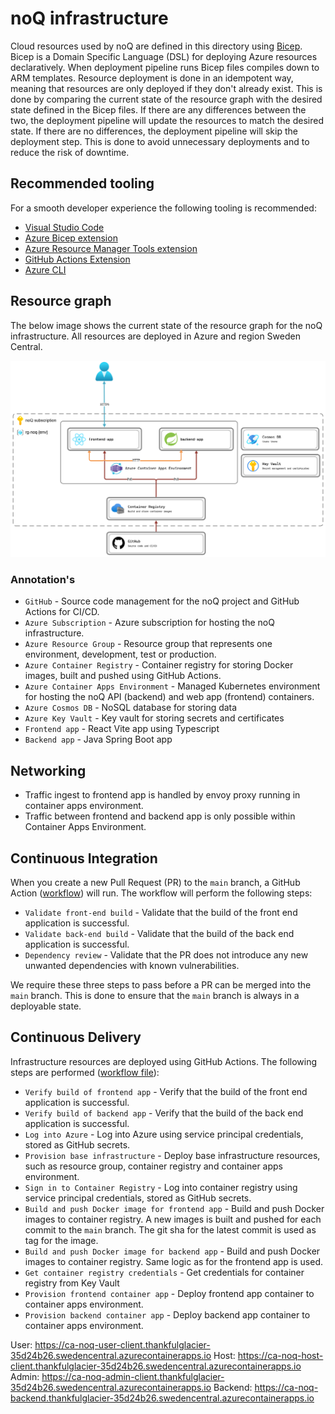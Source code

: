 # noQ infrastructure

Cloud resources used by noQ are defined in this directory using [Bicep](https://github.com/Azure/bicep). Bicep is a Domain Specific Language (DSL) for deploying Azure resources declaratively. When deployment pipeline runs Bicep files compiles down to ARM templates. Resource deployment is done in an idempotent way, meaning that resources are only deployed if they don't already exist. This is done by comparing the current state of the resource graph with the desired state defined in the Bicep files. If there are any differences between the two, the deployment pipeline will update the resources to match the desired state. If there are no differences, the deployment pipeline will skip the deployment step. This is done to avoid unnecessary deployments and to reduce the risk of downtime.

## Recommended tooling

For a smooth developer experience the following tooling is recommended:

- [Visual Studio Code](https://code.visualstudio.com/)
- [Azure Bicep extension](https://marketplace.visualstudio.com/items?itemName=ms-azuretools.vscode-bicep)
- [Azure Resource Manager Tools extension](https://marketplace.visualstudio.com/items?itemName=msazurermtools.azurerm-vscode-tools)
- [GitHub Actions Extension](https://marketplace.visualstudio.com/items?itemName=GitHub.vscode-github-actions)
- [Azure CLI](https://docs.microsoft.com/en-us/cli/azure/install-azure-cli)

## Resource graph

The below image shows the current state of the resource graph for the noQ infrastructure. All resources are deployed in Azure and region Sweden Central.

![noQ resource graph](../resources/infrastructure-resource-graph.png)

### Annotation's

- `GitHub` - Source code management for the noQ project and GitHub Actions for CI/CD.
- `Azure Subscription` - Azure subscription for hosting the noQ infrastructure.
- `Azure Resource Group` - Resource group that represents one environment, development, test or production.
- `Azure Container Registry` - Container registry for storing Docker images, built and pushed using GitHub Actions.
- `Azure Container Apps Environment` - Managed Kubernetes environment for hosting the noQ API (backend) and web app (frontend) containers.
- `Azure Cosmos DB` - NoSQL database for storing data
- `Azure Key Vault` - Key vault for storing secrets and certificates
- `Frontend app` - React Vite app using Typescript
- `Backend app` - Java Spring Boot app

## Networking

- Traffic ingest to frontend app is handled by envoy proxy running in container apps environment.
- Traffic between frontend and backend app is only possible within Container Apps Environment.

## Continuous Integration

When you create a new Pull Request (PR) to the `main` branch, a GitHub Action ([workflow](../.github/workflows/noq-pr-validation.yml)) will run. The workflow will perform the following steps:

- `Validate front-end build` - Validate that the build of the front end application is successful.
- `Validate back-end build` - Validate that the build of the back end application is successful.
- `Dependency review` - Validate that the PR does not introduce any new unwanted dependencies with known vulnerabilities.

We require these three steps to pass before a PR can be merged into the `main` branch. This is done to ensure that the `main` branch is always in a deployable state.

## Continuous Delivery

Infrastructure resources are deployed using GitHub Actions. The following steps are performed ([workflow file](../.github/workflows/noq_deployment.yml)):

- `Verify build of frontend app` - Verify that the build of the front end application is successful.
- `Verify build of backend app` - Verify that the build of the back end application is successful.
- `Log into Azure` - Log into Azure using service principal credentials, stored as GitHub secrets.
- `Provision base infrastructure` - Deploy base infrastructure resources, such as resource group, container registry and container apps environment.
- `Sign in to Container Registry` - Log into container registry using service principal credentials, stored as GitHub secrets.
- `Build and push Docker image for frontend app` - Build and push Docker images to container registry. A new images is built and pushed for each commit to the `main` branch. The git sha for the latest commit is used as tag for the image.
- `Build and push Docker image for backend app` - Build and push Docker images to container registry. Same logic as for the frontend app is used.
- `Get container registry credentials` - Get credentials for container registry from Key Vault
- `Provision frontend container app` - Deploy frontend app container to container apps environment.
- `Provision backend container app` - Deploy backend app container to container apps environment.

User: https://ca-noq-user-client.thankfulglacier-35d24b26.swedencentral.azurecontainerapps.io
Host: https://ca-noq-host-client.thankfulglacier-35d24b26.swedencentral.azurecontainerapps.io
Admin: https://ca-noq-admin-client.thankfulglacier-35d24b26.swedencentral.azurecontainerapps.io
Backend: https://ca-noq-backend.thankfulglacier-35d24b26.swedencentral.azurecontainerapps.io
